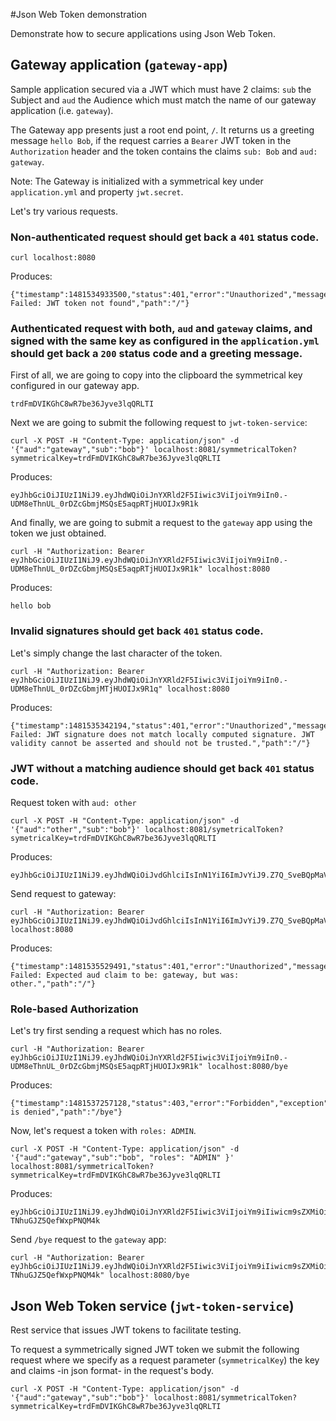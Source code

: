 #Json Web Token demonstration

Demonstrate how to secure applications using Json Web Token.

## Gateway application (`gateway-app`)

Sample application secured via a JWT which must have 2 claims: `sub` the Subject and `aud` the Audience which must match the name of our gateway application (i.e. `gateway`).

The Gateway app presents just a root end point, `/`. It returns us a greeting message `hello Bob`, if the request carries a `Bearer` JWT token in the `Authorization` header and the token contains the claims `sub: Bob` and `aud: gateway`.

Note: The Gateway is initialized with a symmetrical key under `application.yml` and property `jwt.secret`.

Let's try various requests.

### Non-authenticated request should get back a `401` status code.

```
curl localhost:8080
```
Produces:
```
{"timestamp":1481534933500,"status":401,"error":"Unauthorized","message":"Authentication Failed: JWT token not found","path":"/"}
```

### Authenticated request with both, `aud` and `gateway` claims, and signed with the same key as configured in the `application.yml` should get back a `200` status code and a greeting message.

First of all, we are going to copy into the clipboard the symmetrical key configured in our gateway app.
```
trdFmDVIKGhC8wR7be36Jyve3lqQRLTI
```
Next we are going to submit the following request to `jwt-token-service`:
```
curl -X POST -H "Content-Type: application/json" -d '{"aud":"gateway","sub":"bob"}' localhost:8081/symmetricalToken?symmetricalKey=trdFmDVIKGhC8wR7be36Jyve3lqQRLTI
```
Produces:
```
eyJhbGciOiJIUzI1NiJ9.eyJhdWQiOiJnYXRld2F5Iiwic3ViIjoiYm9iIn0.-UDM8eThnUL_0rDZcGbmjMSQsE5aqpRTjHUOIJx9R1k
```

And finally, we are going to submit a request to the `gateway` app using the token we just obtained.

```
curl -H "Authorization: Bearer eyJhbGciOiJIUzI1NiJ9.eyJhdWQiOiJnYXRld2F5Iiwic3ViIjoiYm9iIn0.-UDM8eThnUL_0rDZcGbmjMSQsE5aqpRTjHUOIJx9R1k" localhost:8080
```
Produces:
```
hello bob
```

### Invalid signatures should get back `401` status code.
Let's simply change the last character of the token.
```
curl -H "Authorization: Bearer eyJhbGciOiJIUzI1NiJ9.eyJhdWQiOiJnYXRld2F5Iiwic3ViIjoiYm9iIn0.-UDM8eThnUL_0rDZcGbmjMTjHUOIJx9R1q" localhost:8080
```
Produces:
```
{"timestamp":1481535342194,"status":401,"error":"Unauthorized","message":"Authentication Failed: JWT signature does not match locally computed signature. JWT validity cannot be asserted and should not be trusted.","path":"/"}
```

### JWT without a matching audience should get back `401` status code.

Request token with `aud: other`
```
curl -X POST -H "Content-Type: application/json" -d '{"aud":"other","sub":"bob"}' localhost:8081/symetricalToken?symetricalKey=trdFmDVIKGhC8wR7be36Jyve3lqQRLTI
```
Produces:
```
eyJhbGciOiJIUzI1NiJ9.eyJhdWQiOiJvdGhlciIsInN1YiI6ImJvYiJ9.Z7Q_SveBQpMaVtTNslfsht1yLF04AMd7IDBGzldVrEc
```
Send request to gateway:
```
curl -H "Authorization: Bearer eyJhbGciOiJIUzI1NiJ9.eyJhdWQiOiJvdGhlciIsInN1YiI6ImJvYiJ9.Z7Q_SveBQpMaVtTNslfsht1yLF04AMd7IDBGzldVrEc" localhost:8080
```
Produces:
```
{"timestamp":1481535529491,"status":401,"error":"Unauthorized","message":"Authentication Failed: Expected aud claim to be: gateway, but was: other.","path":"/"}
```

### Role-based Authorization

Let's try first sending a request which has no roles.
```
curl -H "Authorization: Bearer eyJhbGciOiJIUzI1NiJ9.eyJhdWQiOiJnYXRld2F5Iiwic3ViIjoiYm9iIn0.-UDM8eThnUL_0rDZcGbmjMSQsE5aqpRTjHUOIJx9R1k" localhost:8080/bye
```
Produces:
```
{"timestamp":1481537257128,"status":403,"error":"Forbidden","exception":"org.springframework.security.access.AccessDeniedException","message":"Access is denied","path":"/bye"}
```

Now, let's request a token with `roles: ADMIN`.

```
curl -X POST -H "Content-Type: application/json" -d '{"aud":"gateway","sub":"bob", "roles": "ADMIN" }' localhost:8081/symmetricalToken?symmetricalKey=trdFmDVIKGhC8wR7be36Jyve3lqQRLTI
```
Produces:
```
eyJhbGciOiJIUzI1NiJ9.eyJhdWQiOiJnYXRld2F5Iiwic3ViIjoiYm9iIiwicm9sZXMiOiJBRE1JTiJ9._YXXN3uYlnwHQoQ05k_5uG-TNhuGJZ5QefWxpPNQM4k
```
Send `/bye` request to the `gateway` app:
```
curl -H "Authorization: Bearer eyJhbGciOiJIUzI1NiJ9.eyJhdWQiOiJnYXRld2F5Iiwic3ViIjoiYm9iIiwicm9sZXMiOiJBRE1JTiJ9._YXXN3uYlnwHQoQ05k_5uG-TNhuGJZ5QefWxpPNQM4k" localhost:8080/bye
```

## Json Web Token service (`jwt-token-service`)

Rest service that issues JWT tokens to facilitate testing.

To request a symmetrically signed JWT token we submit the following request where we specify as a request parameter (`symmetricalKey`) the key and claims -in json format- in the request's body.

```
curl -X POST -H "Content-Type: application/json" -d '{"aud":"gateway","sub":"bob"}' localhost:8081/symmetricalToken?symmetricalKey=trdFmDVIKGhC8wR7be36Jyve3lqQRLTI
```
